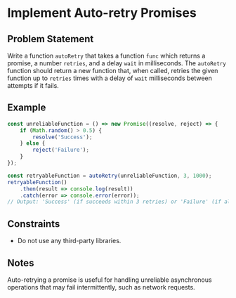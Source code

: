 # Implement Auto-retry Promises

## Problem Statement
Write a function `autoRetry` that takes a function `func` which returns a promise, a number `retries`, and a delay `wait` in milliseconds. The `autoRetry` function should return a new function that, when called, retries the given function up to `retries` times with a delay of `wait` milliseconds between attempts if it fails.

## Example
```javascript
const unreliableFunction = () => new Promise((resolve, reject) => {
    if (Math.random() > 0.5) {
        resolve('Success');
    } else {
        reject('Failure');
    }
});

const retryableFunction = autoRetry(unreliableFunction, 3, 1000);
retryableFunction()
    .then(result => console.log(result))
    .catch(error => console.error(error));
// Output: 'Success' (if succeeds within 3 retries) or 'Failure' (if all retries fail)
```

## Constraints
  - Do not use any third-party libraries.

## Notes
Auto-retrying a promise is useful for handling unreliable asynchronous operations that may fail intermittently, such as network requests.
